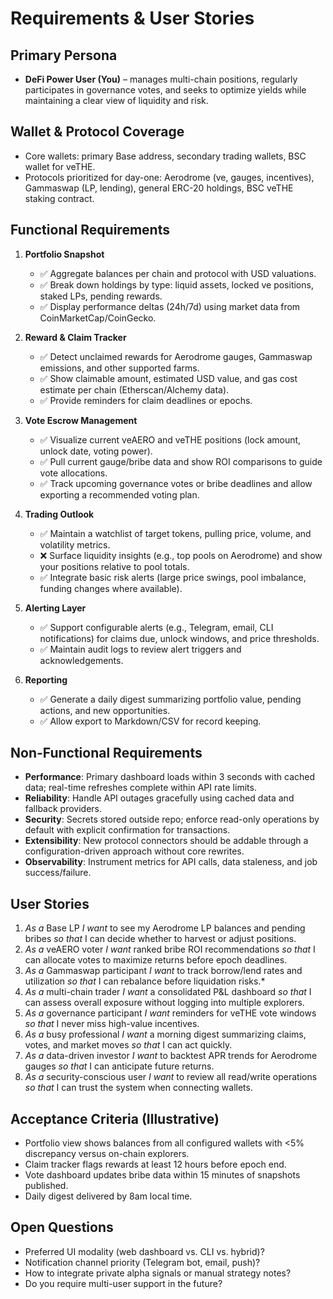 # Requirements & User Stories

## Primary Persona
- **DeFi Power User (You)** – manages multi-chain positions, regularly participates in governance votes, and seeks to optimize yields while maintaining a clear view of liquidity and risk.

## Wallet & Protocol Coverage
- Core wallets: primary Base address, secondary trading wallets, BSC wallet for veTHE.
- Protocols prioritized for day-one: Aerodrome (ve, gauges, incentives), Gammaswap (LP, lending), general ERC-20 holdings, BSC veTHE staking contract.

## Functional Requirements
1. **Portfolio Snapshot**
   - ✅ Aggregate balances per chain and protocol with USD valuations.
   - ✅ Break down holdings by type: liquid assets, locked ve positions, staked LPs, pending rewards.
   - ✅ Display performance deltas (24h/7d) using market data from CoinMarketCap/CoinGecko.

2. **Reward & Claim Tracker**
   - ✅ Detect unclaimed rewards for Aerodrome gauges, Gammaswap emissions, and other supported farms.
   - ✅ Show claimable amount, estimated USD value, and gas cost estimate per chain (Etherscan/Alchemy data).
   - ✅ Provide reminders for claim deadlines or epochs.

3. **Vote Escrow Management**
   - ✅ Visualize current veAERO and veTHE positions (lock amount, unlock date, voting power).
   - ✅ Pull current gauge/bribe data and show ROI comparisons to guide vote allocations.
   - ✅ Track upcoming governance votes or bribe deadlines and allow exporting a recommended voting plan.

4. **Trading Outlook**
   - ✅ Maintain a watchlist of target tokens, pulling price, volume, and volatility metrics.
   - ❌ Surface liquidity insights (e.g., top pools on Aerodrome) and show your positions relative to pool totals.
   - ✅ Integrate basic risk alerts (large price swings, pool imbalance, funding changes where available).

5. **Alerting Layer**
   - ✅ Support configurable alerts (e.g., Telegram, email, CLI notifications) for claims due, unlock windows, and price thresholds.
   - ✅ Maintain audit logs to review alert triggers and acknowledgements.

6. **Reporting**
   - ✅ Generate a daily digest summarizing portfolio value, pending actions, and new opportunities.
   - ✅ Allow export to Markdown/CSV for record keeping.

## Non-Functional Requirements
- **Performance**: Primary dashboard loads within 3 seconds with cached data; real-time refreshes complete within API rate limits.
- **Reliability**: Handle API outages gracefully using cached data and fallback providers.
- **Security**: Secrets stored outside repo; enforce read-only operations by default with explicit confirmation for transactions.
- **Extensibility**: New protocol connectors should be addable through a configuration-driven approach without core rewrites.
- **Observability**: Instrument metrics for API calls, data staleness, and job success/failure.

## User Stories
1. *As a* Base LP *I want* to see my Aerodrome LP balances and pending bribes *so that* I can decide whether to harvest or adjust positions.
2. *As a* veAERO voter *I want* ranked bribe ROI recommendations *so that* I can allocate votes to maximize returns before epoch deadlines.
3. *As a* Gammaswap participant *I want* to track borrow/lend rates and utilization *so that* I can rebalance before liquidation risks.*
4. *As a* multi-chain trader *I want* a consolidated P&L dashboard *so that* I can assess overall exposure without logging into multiple explorers.
5. *As a* governance participant *I want* reminders for veTHE vote windows *so that* I never miss high-value incentives.
6. *As a* busy professional *I want* a morning digest summarizing claims, votes, and market moves *so that* I can act quickly.
7. *As a* data-driven investor *I want* to backtest APR trends for Aerodrome gauges *so that* I can anticipate future returns.
8. *As a* security-conscious user *I want* to review all read/write operations *so that* I can trust the system when connecting wallets.

## Acceptance Criteria (Illustrative)
- Portfolio view shows balances from all configured wallets with <5% discrepancy versus on-chain explorers.
- Claim tracker flags rewards at least 12 hours before epoch end.
- Vote dashboard updates bribe data within 15 minutes of snapshots published.
- Daily digest delivered by 8am local time.

## Open Questions
- Preferred UI modality (web dashboard vs. CLI vs. hybrid)?
- Notification channel priority (Telegram bot, email, push)?
- How to integrate private alpha signals or manual strategy notes?
- Do you require multi-user support in the future?
